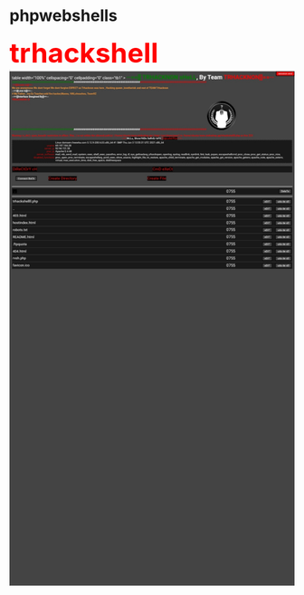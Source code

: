 # phpwebshells
<font color="red" size="18"><strong>trhackshell<img src="https://github.com/trhacknonimous/phpwebshells/blob/master/Screenshot_20220112_085708.jpg?raw=true"></img></strong>
